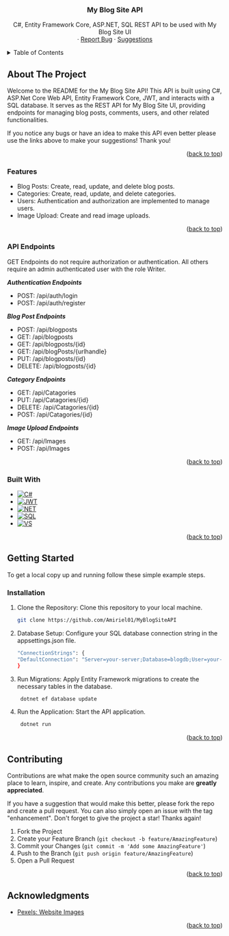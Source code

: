<a name="readme-top"></a>

<br />
<div align="center">
<h3 align="center">My Blog Site API</h3>

  <p align="center">
     C#, Entity Framework Core, ASP.NET, SQL REST API to be used with My Blog Site UI
    <br />
<!--     <a href="https://blogsite-8fced.web.app/" target="_blank">View Demo</a> -->
    ·
    <a href="https://github.com/Amiriel01/BlogSiteUI/issues" target="_blank">Report Bug</a>
    ·
    <a href="https://github.com/Amiriel01/BlogSiteUI/issues" target="_blank">Suggestions</a>
  </p>
</div>

<details>
  <summary>Table of Contents</summary>
  <ol>
    <li>
      <a href="#about-the-project">About The Project</a>
      <ul>
        <li><a href="#features">Features</a></li>
      </ul>
      <ul>
        <li><a href="#api-endpoints">API Endpoints</a></li>
      </ul>
      <ul>
        <li><a href="#built-with">Built With</a></li>
      </ul>
    </li>
    <li>
      <a href="#getting-started">Getting Started</a>
      <ul>
        <li><a href="#installation">Installation</a></li>
      </ul>
    </li>
    <li><a href="#contributing">Contributing</a></li>
    <li><a href="#acknowledgments">Acknowledgments</a></li>
  </ol>
</details>

## About The Project

Welcome to the README for the My Blog Site API! This API is built using C#, ASP.Net Core Web API, Entity Framework Core, JWT, and interacts with a SQL database. It serves as the REST API for My Blog Site UI, providing endpoints for managing blog posts, comments, users, and other related functionalities.

If you notice any bugs or have an idea to make this API even better please use the links above to make your suggestions! Thank you!

<p align="right">(<a href="#readme-top">back to top</a>)</p>

### Features

* Blog Posts: Create, read, update, and delete blog posts.
* Categories: Create, read, update, and delete categories.
* Users: Authentication and authorization are implemented to manage users.
* Image Upload: Create and read image uploads.

<p align="right">(<a href="#readme-top">back to top</a>)</p>

### API Endpoints

GET Endpoints do not require authorization or authentication. All others require an admin authenticated user with the role Writer.

***Authentication Endpoints***

* POST: /api/auth/login
* POST: /api/auth/register

***Blog Post Endpoints***

* POST: /api/blogposts
* GET: /api/blogposts
* GET: /api/blogposts/{id}
* GET: /api/blogPosts/{urlhandle}
* PUT: /api/blogposts/{id}
* DELETE: /api/blogposts/{id}

***Category Endpoints***

* GET: /api/Catagories
* PUT: /api/Catagories/{id}
* DELETE: /api/Catagories/{id}
* POST: /api/Catagories/{id}

***Image Upload Endpoints***
* GET: /api/Images
* POST: /api/Images

<p align="right">(<a href="#readme-top">back to top</a>)</p>

### Built With

* [![C#][C#.io]][C#-url]
* [![JWT][JWT.io]][JWT-url]
* [![NET][NET.io]][NET-url]
* [![SQL][SQL.io]][SQL-url]
* [![VS][VS.io]][VS-url]

<p align="right">(<a href="#readme-top">back to top</a>)</p>

## Getting Started

To get a local copy up and running follow these simple example steps.

### Installation

1. Clone the Repository: Clone this repository to your local machine.
   ```sh
   git clone https://github.com/Amiriel01/MyBlogSiteAPI
   ```
2. Database Setup: Configure your SQL database connection string in the appsettings.json file.
   ```sh
   "ConnectionStrings": {
   "DefaultConnection": "Server=your-server;Database=blogdb;User=your-username;Password=your-password;"
   }
   ```
3. Run Migrations: Apply Entity Framework migrations to create the necessary tables in the database.
   ```sh
    dotnet ef database update
   ```
4. Run the Application: Start the API application.
   ```sh
    dotnet run
   ```
   
<p align="right">(<a href="#readme-top">back to top</a>)</p>

## Contributing

Contributions are what make the open source community such an amazing place to learn, inspire, and create. Any contributions you make are **greatly appreciated**.

If you have a suggestion that would make this better, please fork the repo and create a pull request. You can also simply open an issue with the tag "enhancement".
Don't forget to give the project a star! Thanks again!

1. Fork the Project
2. Create your Feature Branch (`git checkout -b feature/AmazingFeature`)
3. Commit your Changes (`git commit -m 'Add some AmazingFeature'`)
4. Push to the Branch (`git push origin feature/AmazingFeature`)
5. Open a Pull Request

<p align="right">(<a href="#readme-top">back to top</a>)</p>

## Acknowledgments

* [Pexels: Website Images](https://www.pexels.com/)

<p align="right">(<a href="#readme-top">back to top</a>)</p>

[C#.io]: https://img.shields.io/badge/c%23-%23239120.svg?style=for-the-badge&logo=csharp&logoColor=white
[C#-url]: https://learn.microsoft.com/en-us/dotnet/csharp/
[NET.io]: https://img.shields.io/badge/.NET-5C2D91?style=for-the-badge&logo=.net&logoColor=white
[NET-url]: https://learn.microsoft.com/en-us/dotnet/
[JWT.io]: https://img.shields.io/badge/JWT-black?style=for-the-badge&logo=JSON%20web%20tokens
[JWT-url]: https://jwt.io/introduction
[SQL.io]: https://img.shields.io/badge/Microsoft%20SQL%20Server-CC2927?style=for-the-badge&logo=microsoft%20sql%20server&logoColor=white
[SQL-url]: https://www.microsoft.com/en-us/sql-server/sql-server-downloads
[VS.io]: https://img.shields.io/badge/Visual%20Studio-5C2D91.svg?style=for-the-badge&logo=visual-studio&logoColor=white
[VS-url]: https://visualstudio.microsoft.com/

